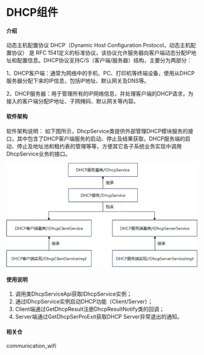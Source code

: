 # DHCP组件

#### 介绍
动态主机配置协议 DHCP（Dynamic Host Configuration Protocol，动态主机配置协议） 是 RFC 1541定义的标准协议，该协议允许服务器向客户端动态分配IP地址和配置信息。DHCP协议支持C/S（客户端/服务器）结构，主要分为两部分：

1、DHCP客户端：通常为网络中的手机、PC、打印机等终端设备，使用从DHCP服务器分配下来的IP信息，包括IP地址、默认网关及DNS等。

2、DHCP服务器：用于管理所有的IP网络信息，并处理客户端的DHCP请求，为接入的客户端分配IP地址、子网掩码、默认网关等内容。
#### 软件架构
软件架构说明：
如下图所示，DhcpService类提供外部管理DHCP模块服务的接口，其中包含了DHCP客户端服务的启动、停止及结果获取，DHCP服务端的启动、停止及地址池和租约表的管理等等，方便其它各子系统业务实现中调用DhcpService业务的接口。

![](figures/zh-cn_image_dhcp.png)

#### 使用说明

1. 调用类DhcpServiceApi获取IDhcpService实例；
2. 通过IDhcpService实例启动DHCP功能（Client/Server）；
3. Client端通过GetDhcpResult注册DhcpResultNotify类的回调；
4. Server端通过GetDhcpSerProExit获取DHCP Server异常退出的通知。

#### 相关仓

communication_wifi